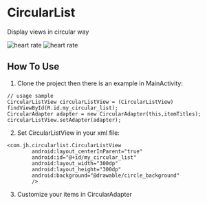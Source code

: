 # CircularList

Display views in circular way

![heart rate](https://raw.githubusercontent.com/JungHsuan/CircularList/master/screenShot/Screenshot_20170429-214403.png)
![heart rate](https://raw.githubusercontent.com/JungHsuan/CircularList/master/screenShot/Screenshot_20170429-214409.png)

## How To Use

1. Clone the project then there is an example in MainActivity: 
```shell
// usage sample
CircularListView circularListView = (CircularListView) findViewById(R.id.my_circular_list);
CircularAdapter adapter = new CircularAdapter(this,itemTitles);
circularListView.setAdapter(adapter);
```
2. Set CircularListView in your xml file:
```shell
<com.jh.circularlist.CircularListView
        android:layout_centerInParent="true"
        android:id="@+id/my_circular_list"
        android:layout_width="300dp"
        android:layout_height="300dp"
        android:background="@drawable/circle_background"
        />
```
3. Customize your items in CircularAdapter
